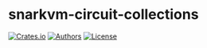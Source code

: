 # snarkvm-circuit-collections

[![Crates.io](https://img.shields.io/crates/v/snarkvm-circuit-collections.svg?color=neon)](https://crates.io/crates/snarkvm-circuit-collections)
[![Authors](https://img.shields.io/badge/authors-Aleo-orange.svg)](https://aleo.org)
[![License](https://img.shields.io/badge/License-GPLv3-blue.svg)](./LICENSE.md)
